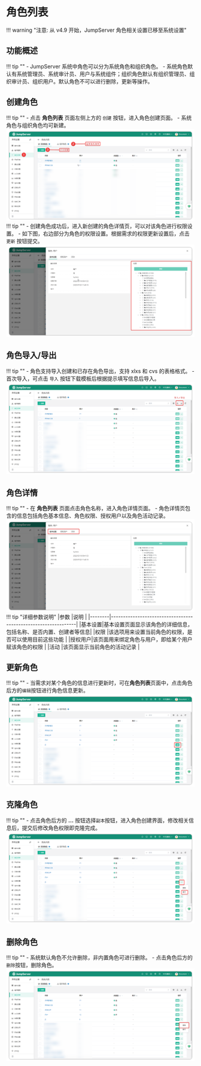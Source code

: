 # 角色列表

!!! warning "注意: 从 v4.9 开始，JumpServer 角色相关设置已移至系统设置"

## 功能概述
!!! tip ""
    - JumpServer 系统中角色可以分为系统角色和组织角色。
    - 系统角色默认有系统管理员、系统审计员、用户与系统组件；组织角色默认有组织管理员、组织审计员、组织用户。默认角色不可以进行删除，更新等操作。

## 创建角色
!!! tip ""
    - 点击 **角色列表** 页面左侧上方的 ``创建`` 按钮，进入角色创建页面。
    - 系统角色与组织角色均可新建。
![role_list_01](../../../img/v4_role_list_01.png)
!!! tip ""
    - 创建角色成功后，进入新创建的角色详情页，可以对该角色进行权限设置。
    - 如下图，右边部分为角色的权限设置。根据需求的权限更新设置后，点击 ``更新`` 按钮提交。
![role_list_02](../../../img/v4_role_list_02.png)

## 角色导入/导出
!!! tip ""
    - 角色支持导入创建和已存在角色导出，支持 xlxs 和 cvs 的表格格式。
    - 首次导入，可点击 ``导入`` 按钮下载模板后根据提示填写信息后导入。
![role_list_03](../../../img/v4_role_list_03.png)

## 角色详情
!!! tip ""
    - 在 **角色列表** 页面点击角色名称，进入角色详情页面。
    - 角色详情页包含的信息包括角色基本信息、角色权限、授权用户以及角色活动记录。
![role_list_04](../../../img/v4_role_list_04.png)
!!! tip "详细参数说明"
|参数    |说明                                                           |
|--------|---------------------------------------------------------------|
|基本设置|基本设置页面显示该角色的详细信息，包括名称、是否内置、创建者等信息|
|权限    |该选项用来设置当前角色的权限，是否可以使用目前这些功能           |
|授权用户|该页面用来绑定角色与用户，即给某个用户赋该角色的权限             |
|活动    |该页面显示当前角色的活动记录                                  |

## 更新角色
!!! tip ""
    - 当需求对某个角色的信息进行更新时，可在**角色列表**页面中，点击角色后方的``编辑``按钮进行角色信息更新。
![role_list_05](../../../img/v4_role_list_05.png)

## 克隆角色
!!! tip ""
    - 点击角色后方的 **...** 按钮选择``副本``按钮，进入角色创建界面，修改相关信息后，提交后修改角色权限即克隆完成。
![role_list_06](../../../img/v4_role_list_06.png)

## 删除角色
!!! tip ""
    - 系统默认角色不允许删除，非内置角色可进行删除。
    - 点击角色后方的``删除``按钮，删除角色。
![role_list_07](../../../img/v4_role_list_07.png)